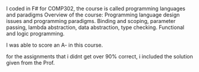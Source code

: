 I coded in F# for COMP302, the course is called programming languages and paradigms
Overview of the course:
Programming language design issues and programming paradigms. Binding and scoping, parameter passing, lambda abstraction, data abstraction, type checking. Functional and logic programming.

I was able to score an A- in this course.

for the assignments that i didnt get over 90% correct, i included the solution given from the Prof.